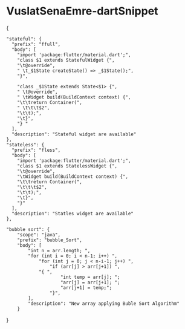# VuslatSenaEmre-dartSnippet

{

	"stateful": {
	  "prefix": "ffull",
	  "body": [
		"import 'package:flutter/material.dart';",
		"class $1 extends StatefulWidget {",
		"\t@override",
		" \t_$1State createState() => _$1State();",
		"}",
  
		"class _$1State extends State<$1> {",
		" \t@override",
		" \tWidget build(BuildContext context) {",
		"\t\treturn Container(",
		" \t\t\t$2",
		"\t\t);",
		"\t}",
		"} "
	  ],
	  "description": "Stateful widget are available"
	},
	"stateless": {
	  "prefix": "fless",
	  "body": [
		"import 'package:flutter/material.dart';",
		"class $1 extends StatelessWidget {",
		"\t@override",
		"\tWidget build(BuildContext context) {",
		"\t\treturn Container(",
		"\t\t\t$2",
		"\t\t);",
		"\t}",
		"}"
	  ],
	  "description": "Statles widget are available"
	},

	"bubble sort": {
		"scope": "java",
		"prefix": "bubble_Sort",
		"body": [
			"int n = arr.length; ",
			"for (int i = 0; i < n-1; i++) ",
				"for (int j = 0; j < n-i-1; j++) ",
					"if (arr[j] > arr[j+1]) ",
				"{ ",
						"int temp = arr[j]; ";
						"arr[j] = arr[j+1]; ";
						"arr[j+1] = temp;";
					"}",
			],
			"description": "New array applying Buble Sort Algorithm"
		}


  }
